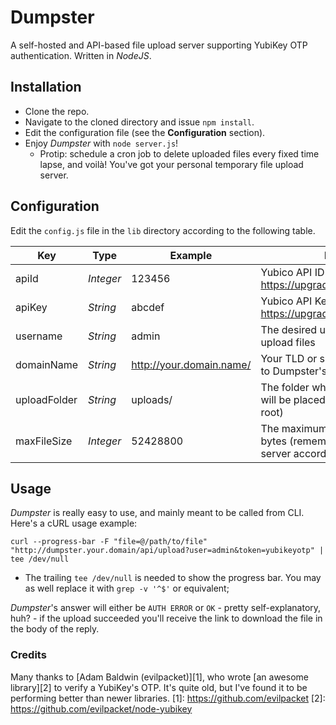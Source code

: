 # Dumpster
A self-hosted and API-based file upload server supporting YubiKey OTP authentication. Written in *NodeJS*.

## Installation
+ Clone the repo.
+ Navigate to the cloned directory and issue `npm install`.
+ Edit the configuration file (see the **Configuration** section).
+ Enjoy *Dumpster* with `node server.js`!
  + Protip: schedule a cron job to delete uploaded files every fixed time lapse, and voilà! You've got your personal temporary file upload server.

## Configuration
Edit the `config.js` file in the `lib` directory according to the following table.

| Key | Type | Example | Description |
| --- | --- | --- | --- |
| apiId | *Integer*| 123456 | Yubico API ID - get one at: https://upgrade.yubico.com/getapikey/ |
| apiKey | *String* | abcdef | Yubico API Key - get one at: https://upgrade.yubico.com/getapikey/ |
| username | *String* | admin | The desired username needed to upload files |
| domainName | *String* | http://your.domain.name/ | Your TLD or subdomain (path relative to Dumpster's root) |
| uploadFolder | *String* | uploads/ | The folder where the uploaded files will be placed (relative to Dumpster's root) |
| maxFileSize | *Integer* | 52428800 | The maximum upload dimension in bytes (remember to adjust your web server accordingly!) |

## Usage
*Dumpster* is really easy to use, and mainly meant to be called from CLI. Here's a cURL usage example:

`curl --progress-bar -F "file=@/path/to/file" "http://dumpster.your.domain/api/upload?user=admin&token=yubikeyotp" | tee /dev/null`

+ The trailing `tee /dev/null` is needed to show the progress bar. You may as well replace it with `grep -v '^$'` or equivalent;

*Dumpster*'s answer will either be `AUTH ERROR` or `OK` - pretty self-explanatory, huh? - if the upload succeeded you'll receive the link to download the file in the body of the reply.

### Credits
Many thanks to [Adam Baldwin (evilpacket)][1], who wrote [an awesome library][2] to verify a YubiKey's OTP. It's quite old, but I've found it to be performing better than newer libraries.
[1]: https://github.com/evilpacket
[2]: https://github.com/evilpacket/node-yubikey
